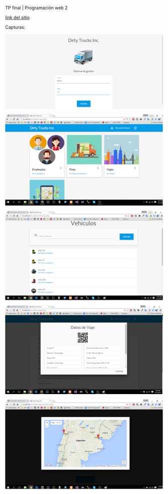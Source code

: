 TP final | Programación web 2

[link del sitio](http://tallerweb2unlam.netai.net/)

Capturas:

![Login](screenshot/login.PNG)

![index](screenshot/index.png)

![Vehiculos](screenshot/vehiculos.png)

![viajes](screenshot/viajes.png)

![Paradas](screenshot/paradas.png)
